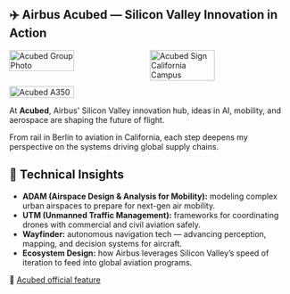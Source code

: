 ## ✈️ Airbus Acubed — Silicon Valley Innovation in Action  

<div style="display:flex;flex-wrap:wrap;gap:10px">
  <img src="/alvin-site/JPG_VID/acubed.jpeg" alt="Acubed Group Photo" width="48%">
  <img src="/alvin-site/JPG_VID/PXL_20241114_160733616.jpg" alt="Acubed Sign California Campus" width="48%">
  <img src="/alvin-site/JPG_VID/PXL_20241114_162413876.jpg" alt="Acubed A350" width="48%">
</div>

At **Acubed**, Airbus' Silicon Valley innovation hub, ideas in AI, mobility, and aerospace are shaping the future of flight.  

From rail in Berlin to aviation in California, each step deepens my perspective on the systems driving global supply chains.  

## 🔧 Technical Insights  
- **ADAM (Airspace Design & Analysis for Mobility):** modeling complex urban airspaces to prepare for next-gen air mobility.  
- **UTM (Unmanned Traffic Management):** frameworks for coordinating drones with commercial and civil aviation safely.  
- **Wayfinder:** autonomous navigation tech — advancing perception, mapping, and decision systems for aircraft.  
- **Ecosystem Design:** how Airbus leverages Silicon Valley’s speed of iteration to feed into global aviation programs.  

🔗 [Acubed official feature](https://www.linkedin.com/posts/airbus-acubed_aviationinnovation-nextgenleaders-ai-activity-7264319002737324033-OC5s?utm_source=share&utm_medium=member_desktop&rcm=ACoAAChgIoIBE93Gmypj959soL5sHsPKI7F9u9s) 
